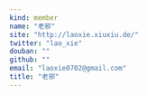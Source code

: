 ```yaml
---
kind: member
name: "老邪"
site: "http://laoxie.xiuxiu.de/"
twitter: "lao_xie"
douban: ""
github: ""
email: "laoxie0702@gmail.com"
title: "老邪"
---
```


